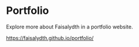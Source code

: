 # Portfolio

Explore more about Faisalydth in a portfolio website.

https://faisalydth.github.io/portfolio/